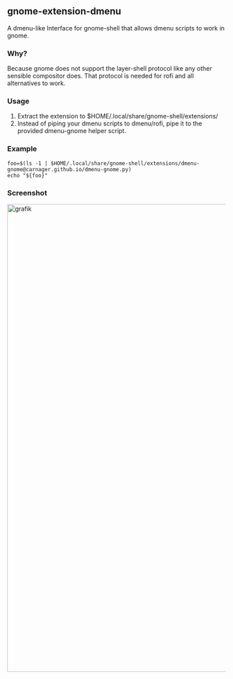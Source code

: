 ## gnome-extension-dmenu
A dmenu-like Interface for gnome-shell that allows dmenu scripts to work in gnome.

### Why?
Because gnome does not support the layer-shell protocol like any other sensible compositor does. That protocol is needed for rofi and all alternatives to work.

### Usage
1. Extract the extension to $HOME/.local/share/gnome-shell/extensions/
2. Instead of piping your dmenu scripts to dmenu/rofi, pipe it to the provided dmenu-gnome helper script.

### Example

```
foo=$(ls -1 | $HOME/.local/share/gnome-shell/extensions/dmenu-gnome@carnager.github.io/dmenu-gnome.py)
echo "${foo}"
```

### Screenshot
<img width="1920" height="1080" alt="grafik" src="https://github.com/user-attachments/assets/ae5ba4e7-36f2-494d-90a1-1c80a34ac1dd" />
